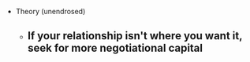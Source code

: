 - Theory (unendrosed)
	- If your relationship isn't where you want it, seek for more negotiational capital
		-